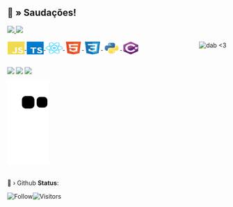 ## 👋 » Saudações! 
 <div>
  <a href="https://github.com/dabdzn">
  <img height="180em" src="https://github-readme-stats.vercel.app/api?username=dabdzn&show_icons=true&theme=dark&include_all_commits=true&count_private=true"/>
  <img height="180em" src="https://github-readme-stats.vercel.app/api/top-langs/?username=dabdzn&layout=compact&langs_count=16&theme=dark"/>
</div>
<div style="display: inline_block"><br>
  <img align="center" alt="dab-Js" height="30" width="40" src="https://raw.githubusercontent.com/devicons/devicon/master/icons/javascript/javascript-plain.svg">
  <img align="center" alt="dab-Ts" height="30" width="40" src="https://raw.githubusercontent.com/devicons/devicon/master/icons/typescript/typescript-plain.svg">
  <img align="center" alt="dab-React" height="30" width="40" src="https://raw.githubusercontent.com/devicons/devicon/master/icons/react/react-original.svg">
  <img align="center" alt="dab-HTML" height="30" width="40" src="https://raw.githubusercontent.com/devicons/devicon/master/icons/html5/html5-original.svg">
  <img align="center" alt="dab-CSS" height="30" width="40" src="https://raw.githubusercontent.com/devicons/devicon/master/icons/css3/css3-original.svg">
  <img align="center" alt="dabe-Python" height="30" width="40" src="https://raw.githubusercontent.com/devicons/devicon/master/icons/python/python-original.svg">
  <img align="center" alt="dab-Csharp" height="30" width="40" src="https://raw.githubusercontent.com/devicons/devicon/master/icons/csharp/csharp-original.svg">
  <img align="right" alt="dab <3" src="https://cdn.discordapp.com/emojis/825200911180759082.png?v=1">
</div>
 
##
 
<div> 
 	<a href="https://www.twitch.tv/dabdzn" target="_blank"><img src="https://img.shields.io/badge/Twitch-9146FF?style=for-the-badge&logo=twitch&logoColor=white" target="_blank"></a>
 <a href="https://discord.gg/yGHmrbygbB" target="_blank"><img src="https://img.shields.io/badge/Discord-7289DA?style=for-the-badge&logo=discord&logoColor=white" target="_blank"></a> 
  <a href = "pedro11csgo@gmail.com"><img src="https://img.shields.io/badge/-Gmail-%23333?style=for-the-badge&logo=gmail&logoColor=white" target="_blank"></a>


 
  ![Snake animation](https://github.com/rafaballerini/rafaballerini/blob/output/github-contribution-grid-snake.svg)
 
</div>

##
 
 👾 › Github **Status**:

 <p align="left">
    <div align="center">
       <a href="https://github.com/guihrib?tab=followers">
          <img align="left" alt="Follow" src="https://img.shields.io/github/followers/dabdzn?style=flat&amp;logo=github&amp;label=Seguidores&amp;color=2D76BF">
            <img align="left" alt="Visitors" src="https://komarev.com/ghpvc/?username=5antos">
        </a>
    </div>
</p>
